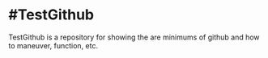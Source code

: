 #TestGithub
===========

TestGithub is a repository for showing the are minimums of github and how to maneuver, function, etc.
